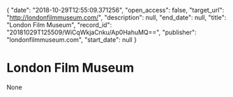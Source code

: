 {
  "date": "2018-10-29T12:55:09.371256", 
  "open_access": false, 
  "target_url": "http://londonfilmmuseum.com/", 
  "description": null, 
  "end_date": null, 
  "title": "London Film Museum", 
  "record_id": "20181029T125509/WiCqWkjaCnku/Ap0HahuMQ==", 
  "publisher": "londonfilmmuseum.com", 
  "start_date": null
}

# London Film Museum

None